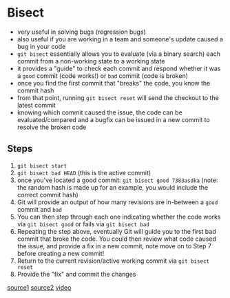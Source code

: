 # Bisect

- very useful in solving bugs (regression bugs)
- also useful if you are working in a team and someone's update caused a bug in your code
- `git bisect` essentially allows you to evaluate (via a binary search) each commit from a non-working state to a working state
- it provides a "guide" to check each commit and respond whether it was a `good` commit (code works!) or `bad` commit (code is broken)
- once you find the first commit that "breaks" the code, you know the commit hash
- from that point, running `git bisect reset` will send the checkout to the latest commit
- knowing which commit caused the issue, the code can be evaluated/compared and a bugfix can be issued in a new commit to resolve the broken code

## Steps

1. `git bisect start`
2. `git bisect bad HEAD` (this is the active commit)
3. once you've located a good commit: `git bisect good 7383asdka` (note: the random hash is made up for an example, you would include the correct commit hash)
4. Git will provide an output of how many revisions are in-between a `good` commit and `bad`
5. You can then step through each one indicating whether the code works via `git bisect good` or fails via `git bisect bad`
6. Repeating the step above, eventually Git will guide you to the first bad commit that broke the code. You could then review what code caused the issue, and provide a fix in a new commit, note move on to Step 7 before creating a new commit!
7. Return to the current revision/active working commit via `git bisect reset`
8. Provide the "fix" and commit the changes

[source1](https://flaviocopes.com/git-bisect/)
[source2](https://dev.to/jacobherrington/git-bisect-is-easy-44ol)
[video](https://www.youtube.com/watch?v=P3ZR_s3NFvM)